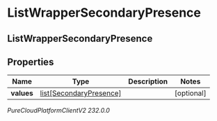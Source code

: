 # ListWrapperSecondaryPresence

## ListWrapperSecondaryPresence

## Properties

|Name | Type | Description | Notes|
|------------ | ------------- | ------------- | -------------|
| **values** | [list[SecondaryPresence]](SecondaryPresence) |  | [optional] |



_PureCloudPlatformClientV2 232.0.0_
